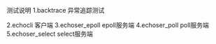 测试说明
1.backtrace 异常追踪测试

2.echocli 客户端
3.echoser_epoll epoll服务端
4.echoser_poll poll服务端
5.echoser_select select服务端